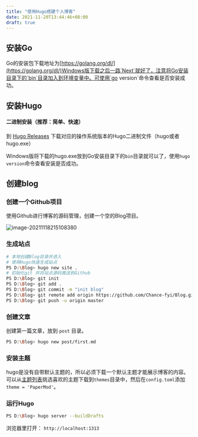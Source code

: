 ```yaml
---
title: "使用Hugo搭建个人博客"
date: 2021-11-20T13:44:46+08:00
draft: true
---
```


## 安装Go

Go的安装包下载地址为[https://golang.org/dl/](https://golang.org/dl/)Windows版下载之后一路`Next`就好了，注意将Go安装目录下的`bin`目录加入到环境变量中。可使用`go version`命令查看是否安装成功。

## 安装Hugo

#### 二进制安装（推荐：简单、快速）

到 [Hugo Releases](https://github.com/spf13/hugo/releases) 下载对应的操作系统版本的Hugo二进制文件（hugo或者hugo.exe）

Windows版将下载的hugo.exe放到Go安装目录下的`bin`目录就可以了，使用`hugo version`命令查看安装是否成功。

## 创建blog

### 创建一个Github项目

使用Github进行博客的源码管理，创建一个空的Blog项目。

![image-20211118215108380](D:\88504\Desktop\Blog\使用Hugo搭建个人博客.assets\image-20211118215108380.png)

### 生成站点

```bash
# 本地创建Blog目录并进入
# 使用Hugo快速生成站点
PS D:\Blog> hugo new site .
# 初始化git 并将站点源码推送到Github
PS D:\Blog> git init
PS D:\Blog> git add .
PS D:\Blog> git commit -m "init blog" 
PS D:\Blog> git remote add origin https://github.com/Chance-fyi/Blog.git
PS D:\Blog> git push -u origin master
```

### 创建文章

创建第一篇文章，放到 `post` 目录。

```bash
PS D:\Blog> hugo new post/first.md
```

### 安装主题

hugo是没有自带默认主题的，所以必须下载一个默认主题才能展示博客的内容。可以从[主题列表](https://themes.gohugo.io/)挑选喜欢的主题下载到`themes`目录中，然后在`config.toml`添加`theme = 'PaperMod'`。

### 运行Hugo

```bash
PS D:\Blog> hugo server --buildDrafts
```

浏览器里打开： `http://localhost:1313`

